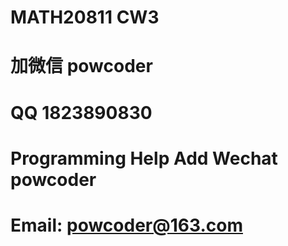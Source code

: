 # MATH20811 CW3
# 加微信 powcoder

# QQ 1823890830

# Programming Help Add Wechat powcoder

# Email: powcoder@163.com

